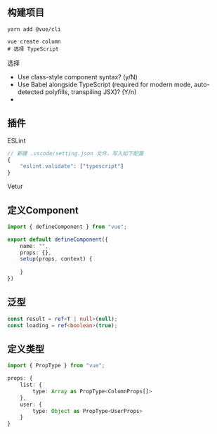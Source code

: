 ## 构建项目

```shell
yarn add @vue/cli
```

```shell
vue create column
# 选择 TypeScript
```

选择

* Use class-style component syntax? (y/N)
* Use Babel alongside TypeScript (required for modern mode, auto-detected polyfills, transpiling JSX)? (Y/n)
* 



## 插件

ESLint

```js
// 新建 .vscode/setting.json 文件，写入如下配置
{
    "eslint.validate": ["typescript"]
}
```

Vetur



## 定义Component

```typescript
import { defineComponent } from "vue";

export default defineComponent({
    name: "",
    props: {},
    setup(props, context) {
        
    }
})
```





## 泛型

```typescript
const result = ref<T | null>(null);
const loading = ref<boolean>(true);
```



## 定义类型

```typescript
import { PropType } from "vue";

props: {
    list: {
        type: Array as PropType<ColumnProps[]>
    },
    user: {
        type: Object as PropType<UserProps>
    }
}
```

